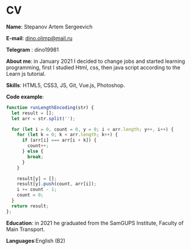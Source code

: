 # CV

__Name__: Stepanov Artem Sergeevich

__E-mail__: dino.olimp@mail.ru

__Telegram__ : dino19981

__About me__: in January 2021 I decided to change jobs and started learning programming, first I studied Html, css, then java script according to the Learn js tutorial.

__Skills__: HTML5, CSS3, JS, Git, Vue.js, Photoshop.

**Code example**:

```javascript
function runLengthEncoding(str) {
  let result = [];
  let arr = str.split('');

  for (let i = 0, count = 0, y = 0; i < arr.length; y++, i++) {
    for (let k = 0; k < arr.length; k++) {
      if (arr[i] === arr[i + k]) {
        count++;
      } else {
        break;
      }
    }

    result[y] = [];
    result[y].push(count, arr[i]);
    i += count - 1;
    count = 0;
  }
  return result;
};
```

**Education**: in 2021 he graduated from the SamGUPS Institute, Faculty of Main Transport.

**Languages**:English (B2)
